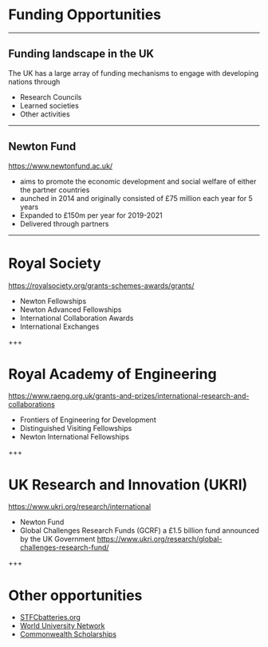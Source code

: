 # Funding Opportunities

---
## Funding landscape in the UK

The UK has a large array of funding mechanisms to engage with developing nations through

- Research Councils
- Learned societies
- Other activities

---

## Newton Fund

https://www.newtonfund.ac.uk/

- aims to promote the economic development and social welfare of either the partner countries
- aunched in 2014 and originally consisted of £75 million each year for 5 years
- Expanded to £150m per year for 2019-2021
- Delivered through partners

--- 

# Royal Society

https://royalsociety.org/grants-schemes-awards/grants/

- Newton Fellowships
- Newton Advanced Fellowships
- International Collaboration Awards
- International Exchanges

+++ 

# Royal Academy of Engineering

https://www.raeng.org.uk/grants-and-prizes/international-research-and-collaborations

- Frontiers of Engineering for Development
- Distinguished Visiting Fellowships
- Newton International Fellowships

+++

# UK Research and Innovation (UKRI)

https://www.ukri.org/research/international

- Newton Fund
- Global Challenges Research Funds (GCRF) a £1.5 billion fund announced by the UK Government
https://www.ukri.org/research/global-challenges-research-fund/

+++

# Other opportunities

- [STFCbatteries.org](https://www.stfcbatteries.org/)
- [World University Network](http://wun.ac.uk)
- [Commonwealth Scholarships](https://www.britishcouncil.in/study-uk/scholarships/commonwealth-scholarships)


